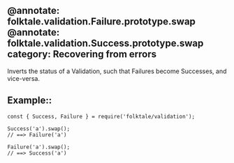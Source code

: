 @annotate: folktale.validation.Failure.prototype.swap
@annotate: folktale.validation.Success.prototype.swap
category: Recovering from errors
---

Inverts the status of a Validation, such that Failures become Successes, and vice-versa.


## Example::

    const { Success, Failure } = require('folktale/validation');

    Success('a').swap();
    // ==> Failure('a')

    Failure('a').swap();
    // ==> Success('a')